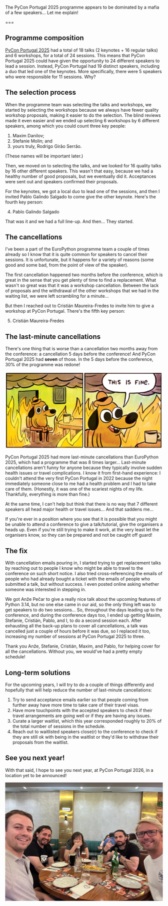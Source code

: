The PyCon Portugal 2025 programme appears to be dominated by a mafia of a few speakers... Let me explain!

===


## Programme composition

[PyCon Portugal 2025](https://2025.pycon.pt/talks/schedule/) had a total of 18 talks (2 keynotes + 16 regular talks) and 6 workshops, for a total of 24 sessions.
This means that PyCon Portugal 2025 could have given the opportunity to 24 different speakers to lead a session.
Instead, PyCon Portugal had 19 distinct speakers, including a duo that led one of the keynotes.
More specifically, there were 5 speakers who were responsible for 11 sessions.
Why?


## The selection process

When the programme team was selecting the talks and workshops, we started by selecting the workshops because we always have fewer quality workshop proposals, making it easier to do the selection.
The blind reviews made it even easier and we ended up selecting 6 workshops by 6 different speakers, among which you could count three key people:

 1. Maxim Danilov;
 2. Stefanie Molin; and
 3. yours truly, Rodrigo Girão Serrão.

(These names will be important later.)

Then, we moved on to selecting the talks, and we looked for 16 quality talks by 16 other different speakers.
This wasn't that easy, because we had a healthy number of good proposals, but we eventually did it.
Acceptances were sent out and speakers confirmed their proposals.

For the keynotes, we got a local duo to lead one of the sessions, and then I invited Pablo Galindo Salgado to come give the other keynote.
Here's the fourth key person:

 4. Pablo Galindo Salgado

That was it and we had a full line-up.
And then...
They started.


## The cancellations

I've been a part of the EuroPython programme team a couple of times already so I know that it is quite common for speakers to cancel their sessions.
It is unfortunate, but it happens for a variety of reasons (some good and some bad, from the point of view of the speaker).

The first cancellation happened two months before the conference, which is great in the sense that you get plenty of time to find a replacement.
What wasn't so great was that it was a workshop cancellation.
Between the lack of proposals and the withdrawal of the other workshops that we had in the waiting list, we were left scrambling for a minute...

But then I reached out to Cristián Maureira-Fredes to invite him to give a workshop at PyCon Portugal.
There's the fifth key person:

 5. Cristián Maureira-Fredes


## The last-minute cancellations

There's one thing that is worse than a cancellation two months away from the conference: a cancellation 5 days before the conference!
And PyCon Portugal 2025 had **seven** of those.
In the 5 days before the conference, 30% of the programme was redone!

![Popular meme of a cartoon with a dog sitting in a room that is engulfed in flames. The dog is smiling and saying “This is fine”.](_this_is_fine.webp "My reaction when the work of the programme team collapsed.")

PyCon Portugal 2025 had more last-minute cancellations than EuroPython 2025, which had a programme that was 8 times larger...
Last-minute cancellations aren't funny for anyone because they typically involve sudden health issues or travel complications.
I know it from first-hand experience: I couldn't attend the very first PyCon Portugal in 2022 because the night immediately someone close to me had a health problem and I had to take care of them.
(Honestly, it was one of the scariest nights of my life.
Thankfully, everything is more than fine.)

At the same time, I can't help but think that there is no way that 7 different speakers all head major health or travel issues...
And that saddens me...

If you're ever in a position where you see that it is possible that you might be unable to attend a conference to give a talk/tutorial, give the organisers a heads up.
Even if you're still trying to make it work, at the very least let the organisers know, so they can be prepared and not be caught off guard!


## The fix

With cancellation emails pouring in, I started trying to get replacement talks by reaching out to people I know who might be able to travel to the conference on such short notice.
I also tried cross-referencing the emails of people who had already bought a ticket with the emails of people who submitted a talk, but without success.
I even posted online asking whether someone was interested in stepping in.

We got Anže Pečar to give a really nice talk about the upcoming features of Python 3.14, but no one else came in our aid, so the only thing left was to get speakers to do two sessions...
So, throughout the days leading up to the conference, and during the conference days too, I ended up getting Maxim, Stefanie, Cristián, Pablo, and I, to do a second session each.
After exhausting all the back-up plans to cover all cancellations, a talk was cancelled just a couple of hours before it was due, so I replaced it too, increasing my number of sessions at PyCon Portugal 2025 to three.

Thank you Anže, Stefanie, Cristián, Maxim, and Pablo, for helping cover for all the cancellations.
Without you, we would've had a pretty empty schedule!


## Long-term solutions

For the upcoming years, I will try to do a couple of things differently and hopefully that will help reduce the number of last-minute cancellations:

 1. Try to send acceptance emails earlier so that people coming from further away have more time to take care of their travel visas.
 2. Have more touchpoints with the accepted speakers to check if their travel arrangements are going well or if they are having any issues.
 3. Curate a larger waitlist, which this year corresponded roughly to 20% of the total number of sessions in the schedule.
 4. Reach out to waitlisted speakers close(r) to the conference to check if they are still ok with being in the waitlist or they'd like to withdraw their proposals from the waitlist.


## See you next year!

With that said, I hope to see you next year, at PyCon Portugal 2026, in a location yet to be announced!

![Selfie showing, from left to right, Rodrigo, Cristián, Maria José, Pablo, and Anže, around a circular table, waiting for dinner.](_mafia.webp "From left to right, Rodrigo, Cristián, Maria José, Pablo, and Anže, part of the PyCon PT programme mafia.")
